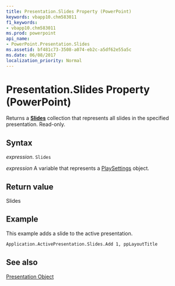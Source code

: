 ```yaml
---
title: Presentation.Slides Property (PowerPoint)
keywords: vbapp10.chm583011
f1_keywords:
- vbapp10.chm583011
ms.prod: powerpoint
api_name:
- PowerPoint.Presentation.Slides
ms.assetid: bf481c73-3508-a074-eb2c-a5df62e55a5c
ms.date: 06/08/2017
localization_priority: Normal
---
```



# Presentation.Slides Property (PowerPoint)

Returns a  **[Slides](PowerPoint.Slides.md)** collection that represents all slides in the specified presentation. Read-only.


## Syntax

 _expression_. `Slides`

 _expression_ A variable that represents a [PlaySettings](./PowerPoint.PlaySettings.md) object.


## Return value

Slides


## Example

This example adds a slide to the active presentation.


```vb
Application.ActivePresentation.Slides.Add 1, ppLayoutTitle
```


## See also


[Presentation Object](PowerPoint.Presentation.md)

